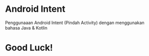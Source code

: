 # Android Intent

Penggunaaan Android Intent (Pindah Activity) dengan menggunakan bahasa Java &amp; Kotlin

# Good Luck!
